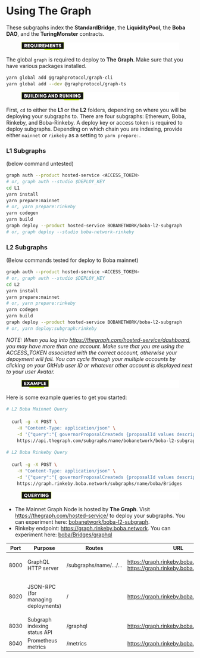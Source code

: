 # Using The Graph

These subgraphs index the **StandardBridge**, the **LiquidityPool**, the **Boba DAO**, and the **TuringMonster** contracts.



<figure><img src="../../../.gitbook/assets/Artboard 1 (8).png" alt=""><figcaption></figcaption></figure>

The global `graph` is required to deploy to **The Graph**. Make sure that you have various packages installed.

```bash
yarn global add @graphprotocol/graph-cli
yarn global add --dev @graphprotocol/graph-ts
```



<figure><img src="../../../.gitbook/assets/Artboard 2 (1).png" alt=""><figcaption></figcaption></figure>

First, `cd` to either the **L1** or the **L2** folders, depending on where you will be deploying your subgraphs to. There are four subgraphs: Ethereum, Boba, Rinkeby, and Boba-Rinkeby. A deploy key or access token is required to deploy subgraphs. Depending on which chain you are indexing, provide either `mainnet` or `rinkeby` as a setting to `yarn prepare:`.

### L1 Subgraphs

(below command untested)

```bash
graph auth --product hosted-service <ACCESS_TOKEN>
# or, graph auth --studio $DEPLOY_KEY
cd L1
yarn install
yarn prepare:mainnet 
# or, yarn prepare:rinkeby
yarn codegen
yarn build
graph deploy --product hosted-service BOBANETWORK/boba-l2-subgraph 
# or, graph deploy --studio boba-network-rinkeby
```

### L2 Subgraphs

(Below commands tested for deploy to Boba mainnet)

```bash
graph auth --product hosted-service <ACCESS_TOKEN>
# or, graph auth --studio $DEPLOY_KEY
cd L2
yarn install
yarn prepare:mainnet
# or, yarn prepare:rinkeby
yarn codegen
yarn build
graph deploy --product hosted-service BOBANETWORK/boba-l2-subgraph
# or, yarn deploy:subgraph:rinkeby
```

_NOTE: When you log into https://thegraph.com/hosted-service/dashboard, you may have more than one account. Make sure that you are using the ACCESS\_TOKEN associated with the correct account, otherwise your depoyment will fail. You can cycle through your multiple accounts by clicking on your GitHub user ID or whatever other account is displayed next to your user Avatar._



<figure><img src="../../../.gitbook/assets/Artboard 3 (11).png" alt=""><figcaption></figcaption></figure>

Here is some example queries to get you started:

```bash
# L2 Boba Mainnet Query

  curl -g -X POST \
    -H "Content-Type: application/json" \
    -d '{"query":"{ governorProposalCreateds {proposalId values description proposer}}"}' \
    https://api.thegraph.com/subgraphs/name/bobanetwork/boba-l2-subgraph
```

```bash
# L2 Boba Rinkeby Query

  curl -g -X POST \
    -H "Content-Type: application/json" \
    -d '{"query":"{ governorProposalCreateds {proposalId values description proposer}}"}' \
    https://graph.rinkeby.boba.network/subgraphs/name/boba/Bridges
```



<figure><img src="../../../.gitbook/assets/Artboard 4 (12).png" alt=""><figcaption></figcaption></figure>

* The Mainnet Graph Node is hosted by **The Graph**. Visit https://thegraph.com/hosted-service/ to deploy your subgraphs. You can experiment here: [bobanetwork/boba-l2-subgraph](https://thegraph.com/hosted-service/subgraph/bobanetwork/boba-l2-subgraph?query=Example%20query).
* Rinkeby endpoint: https://graph.rinkeby.boba.network. You can experiment here: [boba/Bridges/graphql](https://graph.rinkeby.boba.network/subgraphs/name/boba/Bridges/graphql)

| **Port** | **Purpose**                                   | **Routes**              | URL                                                                                  | **Permission** |
| -------- | --------------------------------------------- | ----------------------- | ------------------------------------------------------------------------------------ | -------------- |
| 8000     | GraphQL HTTP server                           | /subgraphs/name/.../... | <p>https://graph.rinkeby.boba.network<br>https://graph.rinkeby.boba.network:8000</p> | Public         |
| 8020     | <p>JSON-RPC<br>(for managing deployments)</p> | /                       | https://graph.rinkeby.boba.network:8020                                              | Private        |
| 8030     | Subgraph indexing status API                  | /graphql                | https://graph.rinkeby.boba.network:8030                                              | Public         |
| 8040     | Prometheus metrics                            | /metrics                | https://graph.rinkeby.boba.network:8040                                              | Public         |
